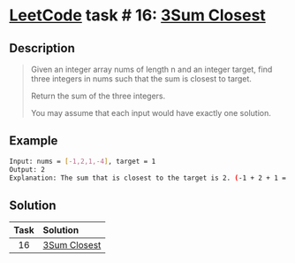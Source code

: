 # [LeetCode][leetcode] task # 16: [3Sum Closest][task]

Description
-----------

> Given an integer array nums of length n and an integer target,
> find three integers in nums such that the sum is closest to target.
>
> Return the sum of the three integers.
>
> You may assume that each input would have exactly one solution.

Example
-------

```sh
Input: nums = [-1,2,1,-4], target = 1
Output: 2
Explanation: The sum that is closest to the target is 2. (-1 + 2 + 1 = 2).
```

Solution
--------

| Task | Solution                 |
|:----:|:-------------------------|
|  16  | [3Sum Closest][solution] |


[leetcode]: <http://leetcode.com/>
[task]: <https://leetcode.com/problems/3sum-closest/>
[solution]: <https://github.com/wellaxis/witalis-jkit/blob/main/module/tasks/src/main/java/com/witalis/jkit/tasks/core/task/leetcode/h1/p16/option/Practice.java>
